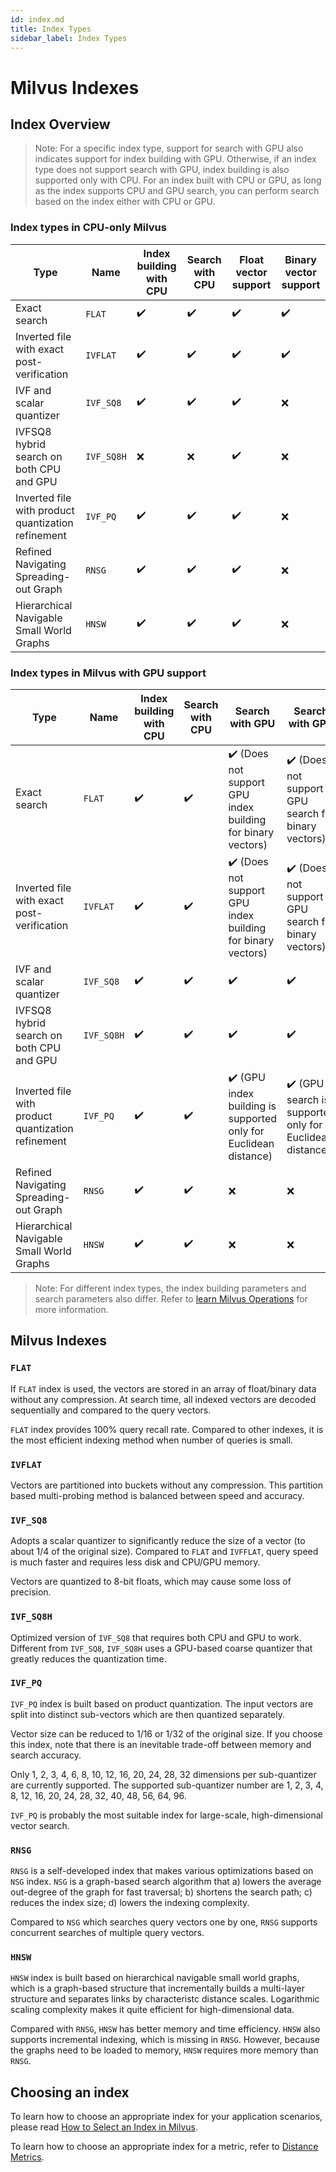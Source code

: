 ```yaml
---
id: index.md
title: Index Types
sidebar_label: Index Types
---
```


# Milvus Indexes

## Index Overview

> Note: For a specific index type, support for search with GPU also indicates support for index building with GPU. Otherwise, if an index type does not support search with GPU, index building is also supported only with CPU. For an index built with CPU or GPU, as long as the index supports CPU and GPU search, you can perform search based on the index either with CPU or GPU.

### Index types in CPU-only Milvus

<div class="table-wrapper" markdown="block">

| Type                                               | Name       | Index building with CPU | Search with CPU | Float vector support | Binary vector support |
| -------------------------------------------------- | ---------- | ----------------------- | --------------- | -------------------- | --------------------- |
| Exact search                                       | `FLAT`     | ✔️                      | ✔️              | ✔️                   | ✔️                    |
| Inverted file with exact post-verification         | `IVFLAT`   | ✔️                      | ✔️              | ✔️                   | ✔️                    |
| IVF and scalar quantizer                           | `IVF_SQ8`  | ✔️                      | ✔️              | ✔️                   | ❌                    |
| IVFSQ8 hybrid search on both CPU and GPU           | `IVF_SQ8H` | ❌                      | ❌              | ✔️                   | ❌                    |
| Inverted file with product quantization refinement | `IVF_PQ`   | ✔️                      | ✔️              | ✔️                   | ❌                    |
| Refined Navigating Spreading-out Graph             | `RNSG`     | ✔️                      | ✔️              | ✔️                   | ❌                    |
| Hierarchical Navigable Small World Graphs          | `HNSW`     | ✔️                      | ✔️              | ✔️                   | ❌                    |

</div>

### Index types in Milvus with GPU support

<div class="table-wrapper" markdown="block">

| Type                                               | Name       | Index building with CPU | Search with CPU | Search with GPU                                          | Search with GPU                                          | Float vector support | Binary vector support |
| -------------------------------------------------- | ---------- | ----------------------- | --------------- | -------------------------------------------------------- | -------------------------------------------------------- | -------------------- | --------------------- |
| Exact search                                       | `FLAT`     | ✔️                      | ✔️              | ✔️ (Does not support GPU index building for binary vectors)      | ✔️ (Does not support GPU search for binary vectors)      | ✔️                   | ✔️                    |
| Inverted file with exact post-verification         | `IVFLAT`   | ✔️                      | ✔️              | ✔️ (Does not support GPU index building for binary vectors)      | ✔️ (Does not support GPU search for binary vectors)      | ✔️                   | ✔️                    |
| IVF and scalar quantizer                           | `IVF_SQ8`  | ✔️                      | ✔️              | ✔️                                                       | ✔️                                                       | ✔️                   | ❌                    |
| IVFSQ8 hybrid search on both CPU and GPU           | `IVF_SQ8H` | ✔️                      | ✔️              | ✔️                                                       | ✔️                                                       | ✔️                   | ❌                    |
| Inverted file with product quantization refinement | `IVF_PQ`   | ✔️                      | ✔️              | ✔️ (GPU index building is supported only for Euclidean distance) | ✔️ (GPU search is supported only for Euclidean distance) | ✔️                   | ❌                    |
| Refined Navigating Spreading-out Graph             | `RNSG`     | ✔️                      | ✔️              | ❌                                                       | ❌                                                       | ✔️                   | ❌                    |
| Hierarchical Navigable Small World Graphs          | `HNSW`     | ✔️                      | ✔️              | ❌                                                       | ❌                                                       | ✔️                   | ❌                    |

</div>

> Note: For different index types, the index building parameters and search parameters also differ. Refer to [learn Milvus Operations](milvus_operation.md) for more information.

## Milvus Indexes

### `FLAT`

If `FLAT` index is used, the vectors are stored in an array of float/binary data without any compression. At search time, all indexed vectors are decoded sequentially and compared to the query vectors.

`FLAT` index provides 100% query recall rate. Compared to other indexes, it is the most efficient indexing method when number of queries is small.

### `IVFLAT`

Vectors are partitioned into buckets without any compression. This partition based multi-probing method is balanced between speed and accuracy.

### `IVF_SQ8`

Adopts a scalar quantizer to significantly reduce the size of a vector (to about 1/4 of the original size). Compared to `FLAT` and `IVFFLAT`, query speed is much faster and requires less disk and CPU/GPU memory.

Vectors are quantized to 8-bit floats, which may cause some loss of precision.

### `IVF_SQ8H`

Optimized version of `IVF_SQ8` that requires both CPU and GPU to work. Different from `IVF_SQ8`, `IVF_SQ8H` uses a GPU-based coarse quantizer that greatly reduces the quantization time.

### `IVF_PQ`

`IVF_PQ` index is built based on product quantization. The input vectors are split into distinct sub-vectors which are then quantized separately.

Vector size can be reduced to 1/16 or 1/32 of the original size. If you choose this index, note that there is an inevitable trade-off between memory and search accuracy.

Only 1, 2, 3, 4, 6, 8, 10, 12, 16, 20, 24, 28, 32 dimensions per sub-quantizer are currently supported. The supported sub-quantizer number are 1, 2, 3, 4, 8, 12, 16, 20, 24, 28, 32, 40, 48, 56, 64, 96.

`IVF_PQ` is probably the most suitable index for large-scale, high-dimensional vector search.

### `RNSG`

`RNSG` is a self-developed index that makes various optimizations based on `NSG` index. `NSG` is a graph-based search algorithm that a) lowers the average out-degree of the graph for fast traversal; b) shortens the search path; c) reduces the index size; d) lowers the indexing complexity.

Compared to `NSG` which searches query vectors one by one, `RNSG` supports concurrent searches of multiple query vectors.

### `HNSW`

`HNSW` index is built based on hierarchical navigable small world graphs, which is a graph-based structure that incrementally builds a multi-layer structure and separates links by characteristc distance scales. Logarithmic scaling complexity makes it quite efficient for high-dimensional data.

Compared with `RNSG`, `HNSW` has better memory and time efficiency. `HNSW` also supports incremental indexing, which is missing in `RNSG`. However, because the graphs need to be loaded to memory, `HNSW` requires more memory than `RNSG`.

## Choosing an index

To learn how to choose an appropriate index for your application scenarios, please read [How to Select an Index in Milvus](https://medium.com/@milvusio/how-to-choose-an-index-in-milvus-4f3d15259212).

To learn how to choose an appropriate index for a metric, refer to [Distance Metrics](metric.md).
